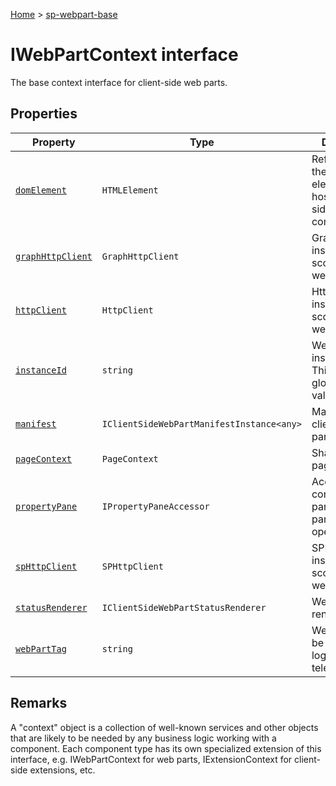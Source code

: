 <!-- docId=sp-webpart-base.iwebpartcontext -->

[Home](./index.md) &gt; [sp-webpart-base](./sp-webpart-base.md)

# IWebPartContext interface

The base context interface for client-side web parts.

## Properties

|  Property | Type | Description |
|  --- | --- | --- |
|  [`domElement`](./sp-webpart-base.iwebpartcontext.domelement.md) | `HTMLElement` | Reference to the DOM element that hosts this client side component. |
|  [`graphHttpClient`](./sp-webpart-base.iwebpartcontext.graphhttpclient.md) | `GraphHttpClient` | GraphHttpClient instance scoped to this web part. |
|  [`httpClient`](./sp-webpart-base.iwebpartcontext.httpclient.md) | `HttpClient` | HttpClient instance scoped to this web part. |
|  [`instanceId`](./sp-webpart-base.iwebpartcontext.instanceid.md) | `string` | Web part instance id. This is a globally unique value. |
|  [`manifest`](./sp-webpart-base.iwebpartcontext.manifest.md) | `IClientSideWebPartManifestInstance<any>` | Manifest for the client side web part. |
|  [`pageContext`](./sp-webpart-base.iwebpartcontext.pagecontext.md) | `PageContext` | SharePoint page context. |
|  [`propertyPane`](./sp-webpart-base.iwebpartcontext.propertypane.md) | `IPropertyPaneAccessor` | Accessor for common web part property pane operations. |
|  [`spHttpClient`](./sp-webpart-base.iwebpartcontext.sphttpclient.md) | `SPHttpClient` | SPHttpClient instance scoped to this web part. |
|  [`statusRenderer`](./sp-webpart-base.iwebpartcontext.statusrenderer.md) | `IClientSideWebPartStatusRenderer` | Web part status renderer. |
|  [`webPartTag`](./sp-webpart-base.iwebpartcontext.webparttag.md) | `string` | Web part tag to be used for logging and telemetry. |


## Remarks

A "context" object is a collection of well-known services and other objects that are likely to be needed by any business logic working with a component. Each component type has its own specialized extension of this interface, e.g. IWebPartContext for web parts, IExtensionContext for client-side extensions, etc.
